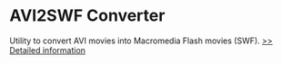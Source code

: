 # AVI2SWF Converter
Utility to convert AVI movies into Macromedia Flash movies (SWF).
[>> Detailed information](https://secure.shareit.com/shareit/product.html?productid=300042400&affiliateid=200057808)